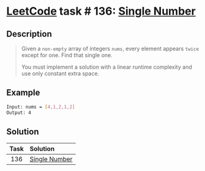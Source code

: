 # [LeetCode][leetcode] task # 136: [Single Number][task]

Description
-----------

> Given a `non-empty` array of integers `nums`,
> every element appears `twice` except for one.
> Find that single one.
> 
> You must implement a solution with a linear runtime complexity
> and use only constant extra space.

Example
-------

```sh
Input: nums = [4,1,2,1,2]
Output: 4
```

Solution
--------

| Task | Solution                  |
|:----:|:--------------------------|
| 136  | [Single Number][solution] |


[leetcode]: <http://leetcode.com/>
[task]: <https://leetcode.com/problems/single-number/>
[solution]: <https://github.com/wellaxis/witalis-jkit/blob/main/module/tasks/src/main/java/com/witalis/jkit/tasks/core/task/leetcode/p136/option/Practice.java>
